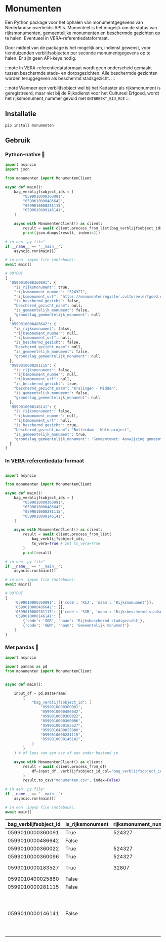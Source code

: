 # Monumenten

Een Python package voor het ophalen van monumentgegevens van Nederlandse overheids-API's. Momenteel is het mogelijk om de status van rijksmonumenten, gemeentelijke monumenten en beschermde gezichten op te halen. Eventueel in VERA-referentiedataformaat.

Door middel van de package is het mogelijk om, indienst gewenst, voor tienduizenden verblijfsobjecten per seconde monumentgegevens op te halen. Er zijn geen API-keys nodig.

:::note
In VERA-referentiedataformaat wordt geen onderscheid gemaakt tussen beschermde stads- en dorpsgezichten. Alle beschermde gezichten worden teruggegeven als beschermd stadsgezicht.
:::

:::note
Wanneer een verblijfsobject wel bij het Kadaster als rijksmonument is geregistreerd, maar niet bij de Rijksdienst voor het Cultureel Erfgoed, wordt het rijksmonument_nummer gevuld met `ONTBREEKT_BIJ_RCE`
:::

## Installatie

`pip install monumenten`

## Gebruik

### Python-native 🐍

```python
import asyncio
import json

from monumenten import MonumentenClient

async def main():
    bag_verblijfsobject_ids = [
        "0599010000360091",
        "0599010000486642",
        "0599010000281115",
        "0599010000146141",
    ]

    async with MonumentenClient() as client:
        result = await client.process_from_list(bag_verblijfsobject_ids)
        print(json.dumps(result, indent=2))

# in een .py file"
if __name__ == "__main__":
    asyncio.run(main())

# in een .ipynb file (notebook):
await main()
```

```python
# OUTPUT
{
  "0599010000360091": {
    "is_rijksmonument": true,
    "rijksmonument_nummer": "524327",
    "rijksmonument_url": "https://monumentenregister.cultureelerfgoed.nl/monumenten/524327",
    "is_beschermd_gezicht": false,
    "beschermd_gezicht_naam": null,
    "is_gemeentelijk_monument": false,
    "grondslag_gemeentelijk_monument": null
  },
  "0599010000486642": {
    "is_rijksmonument": false,
    "rijksmonument_nummer": null,
    "rijksmonument_url": null,
    "is_beschermd_gezicht": false,
    "beschermd_gezicht_naam": null,
    "is_gemeentelijk_monument": false,
    "grondslag_gemeentelijk_monument": null
  },
  "0599010000281115": {
    "is_rijksmonument": false,
    "rijksmonument_nummer": null,
    "rijksmonument_url": null,
    "is_beschermd_gezicht": true,
    "beschermd_gezicht_naam": "Kralingen - Midden",
    "is_gemeentelijk_monument": false,
    "grondslag_gemeentelijk_monument": null
  },
  "0599010000146141": {
    "is_rijksmonument": false,
    "rijksmonument_nummer": null,
    "rijksmonument_url": null,
    "is_beschermd_gezicht": true,
    "beschermd_gezicht_naam": "Rotterdam - Waterproject",
    "is_gemeentelijk_monument": true,
    "grondslag_gemeentelijk_monument": "Gemeentewet: Aanwijzing gemeentelijk monument (voorbescherming, aanwijzing, afschrift)"
  }
}
```

### In [VERA-referentiedata](https://www.coraveraonline.nl/index.php/Referentiedata:EENHEIDMONUMENT)-formaat

```python

import asyncio

from monumenten import MonumentenClient

async def main():
    bag_verblijfsobject_ids = [
        "0599010000360091",
        "0599010000486642",
        "0599010000281115",
        "0599010000146141",
    ]

    async with MonumentenClient() as client:
        result = await client.process_from_list(
            bag_verblijfsobject_ids,
            to_vera=True # zet to_vera=True
        )
        print(result)

# in een .py file"
if __name__ == "__main__":
    asyncio.run(main())

# in een .ipynb file (notebook):
await main()
```

```python
# OUTPUT
{
    '0599010000360091': [{'code': 'RIJ', 'naam': 'Rijksmonument'}],
    '0599010000486642': [],
    '0599010000281115': [{'code': 'SGR', 'naam': 'Rijksbeschermd stadsgezicht'}],
    '0599010000146141': [
        {'code': 'SGR', 'naam': 'Rijksbeschermd stadsgezicht'},
        {'code': 'GEM', 'naam': 'Gemeentelijk monument'}
    ]
}
```

### Met pandas 🐼

```python
import asyncio

import pandas as pd
from monumenten import MonumentenClient


async def main():

    input_df = pd.DataFrame(
        {
            "bag_verblijfsobject_id": [
                "0599010000360091",
                "0599010000486642",
                "0599010000360022",
                "0599010000360096",
                "0599010000183527",
                "0599010400025880",
                "0599010000281115",
                "0599010000146141",
            ]
        }
    ) # of lees van een csv of een ander bestand in

    async with MonumentenClient() as client:
        result = await client.process_from_df(
            df=input_df, verblijfsobject_id_col="bag_verblijfsobject_id"
        )
        result.to_csv("monumenten.csv", index=False)

# in een .py file"
if __name__ == "__main__":
    asyncio.run(main())

# in een .ipynb file (notebook):
await main()
```

| bag_verblijfsobject_id | is_rijksmonument | rijksmonument_nummer | rijksmonument_url                                                | is_beschermd_gezicht | beschermd_gezicht_naam          | is_gemeentelijk_monument | grondslag                                                                              |
| ---------------------- | ---------------- | -------------------- | ---------------------------------------------------------------- | -------------------- | ------------------------------- | ------------------------ | -------------------------------------------------------------------------------------- |
| 0599010000360091       | True             | 524327               | https://monumentenregister.cultureelerfgoed.nl/monumenten/524327 | False                |                                 | False                    |                                                                                        |
| 0599010000486642       | False            |                      |                                                                  | False                |                                 | False                    |                                                                                        |
| 0599010000360022       | True             | 524327               | https://monumentenregister.cultureelerfgoed.nl/monumenten/524327 | False                |                                 | False                    |                                                                                        |
| 0599010000360096       | True             | 524327               | https://monumentenregister.cultureelerfgoed.nl/monumenten/524327 | False                |                                 | False                    |                                                                                        |
| 0599010000183527       | True             | 32807                | https://monumentenregister.cultureelerfgoed.nl/monumenten/32807  | True                 | Rotterdam - Scheepvaartkwartier | False                    |                                                                                        |
| 0599010400025880       | False            |                      |                                                                  | False                |                                 | False                    |                                                                                        |
| 0599010000281115       | False            |                      |                                                                  | True                 | Kralingen - Midden              | False                    |                                                                                        |
| 0599010000146141       | False            |                      |                                                                  | True                 | Rotterdam - Waterproject        | True                     | Gemeentewet: Aanwijzing gemeentelijk monument (voorbescherming, aanwijzing, afschrift) |
